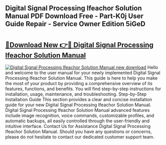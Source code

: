 ## Digital Signal Processing Ifeachor Solution Manual PDF Download Free - Part-K0j User Guide Repair - Service Owner Edition 5iGeD

# <h2><a href="http://bc46983.oget.top/?id=Digital+Signal+Processing+Ifeachor+Solution+Manual">🔗Download New 👉🔴 Digital Signal Processing Ifeachor Solution Manual</a></h2>

[![Digital Signal Processing Ifeachor Solution Manual new download](https://i.imgur.com/5g1atiW.png)](http://bc46983.oget.top/?id=Digital+Signal+Processing+Ifeachor+Solution+Manual)
Hello and welcome to the user manual for your newly implemented Digital Signal Processing Ifeachor Solution Manual. This guide is here to help you make the most of your product by providing a comprehensive overview of its features, functions, and benefits. You will find step-by-step instructions for installation, usage, maintenance, and troubleshooting. Step-by-Step Installation Guide This section provides a clear and concise installation guide for your new Digital Signal Processing Ifeachor Solution Manual. Digital Signal Processing Ifeachor Solution Manual advanced features include image recognition, voice commands, customizable profiles, and automatic backups, all easily controlled through the user-friendly and intuitive interface. Contact Us for Assistance Digital Signal Processing Ifeachor Solution Manual. Should you have any questions or concerns, please do not hesitate to contact our dedicated customer support team.
